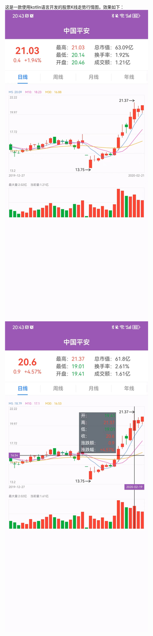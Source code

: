 这是一款使用kotlin语言开发的股票K线走势行情图，效果如下：
![image](https://github.com/huangfangjing/KLine/blob/master/show1.jpg)  ![image](https://github.com/huangfangjing/KLine/blob/master/show2.jpg)
